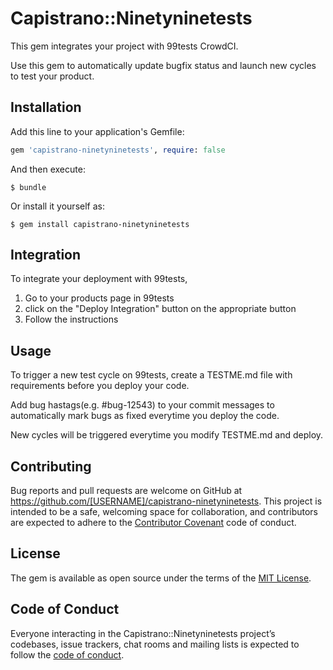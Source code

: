# Capistrano::Ninetyninetests

This gem integrates your project with 99tests CrowdCI.

Use this gem to automatically update bugfix status and launch new cycles to test your product.

## Installation

Add this line to your application's Gemfile:

```ruby
gem 'capistrano-ninetyninetests', require: false
```

And then execute:

    $ bundle

Or install it yourself as:

    $ gem install capistrano-ninetyninetests

## Integration

To integrate your deployment with 99tests, 

1. Go to your products page in 99tests
2. click on the "Deploy Integration" button on the appropriate button
3. Follow the instructions

## Usage

To trigger a new test cycle on 99tests, create a TESTME.md file with requirements before you deploy your code.

Add bug hastags(e.g. #bug-12543) to your commit messages to automatically mark bugs as fixed everytime you deploy the code.

New cycles will be triggered everytime you modify TESTME.md and deploy.

## Contributing

Bug reports and pull requests are welcome on GitHub at https://github.com/[USERNAME]/capistrano-ninetyninetests. This project is intended to be a safe, welcoming space for collaboration, and contributors are expected to adhere to the [Contributor Covenant](http://contributor-covenant.org) code of conduct.

## License

The gem is available as open source under the terms of the [MIT License](http://opensource.org/licenses/MIT).

## Code of Conduct

Everyone interacting in the Capistrano::Ninetyninetests project’s codebases, issue trackers, chat rooms and mailing lists is expected to follow the [code of conduct](https://github.com/[USERNAME]/capistrano-ninetyninetests/blob/master/CODE_OF_CONDUCT.md).

